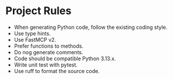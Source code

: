 # Project Rules

- When generating Python code, follow the existing coding style.
- Use type hints.
- Use FastMCP v2.
- Prefer functions to methods.
- Do nog generate comments.
- Code should be compatible Python 3.13.x.
- Write unit test with pytest.
- Use ruff to format the source code.
